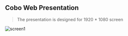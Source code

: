 ## Cobo Web Presentation

> The presentation is designed for 1920 \* 1080 screen

![screen1](https://raw.githubusercontent.com/cobowallet/presentation/master/screens/screen1.jpg)
